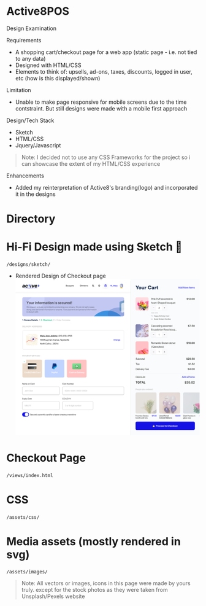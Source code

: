# Active8POS
Design Examination

Requirements
- A shopping cart/checkout page for a web app (static page - i.e. not tied to any data)
- Designed with HTML/CSS
- Elements to think of: upsells, ad-ons, taxes, discounts, logged in user, etc (how is this displayed/shown)

Limitation
- Unable to make page responsive for mobile screens due to the time contstraint. But still designs were made with a mobile first approach

Design/Tech Stack
- Sketch
- HTML/CSS
- Jquery/Javascript
>Note: I decided not to use any CSS Frameworks for the project so i can showcase the extent of my HTML/CSS experience

Enhancements
- Added my reinterpretation of Active8's branding(logo) and incorporated it in the designs

# Directory

# Hi-Fi Design made using Sketch 💎
`/designs/sketch/`
- Rendered Design of Checkout page
![alt text](https://github.com/arradazar/active8/blob/master/sketch/Active8.png)

# Checkout Page
`/views/index.html`

# CSS
`/assets/css/`

# Media assets (mostly rendered in svg)
`/assets/images/`

>Note: All vectors or images, icons in this page were made by yours truly. except for the stock photos as they were taken from Unsplash/Pexels website
